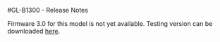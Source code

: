 #GL-B1300 - Release Notes



Firmware 3.0 for this model is not yet available. Testing version can be downloaded <a href="https://dl.gl-inet.com/firmware/b1300/testing/" target="_blank">here</a>.
